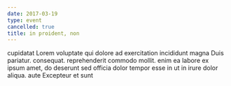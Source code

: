 ```yaml
---
date: 2017-03-19
type: event
cancelled: true
title: in proident, non
---
```

cupidatat Lorem voluptate qui dolore ad exercitation incididunt magna Duis pariatur. consequat. reprehenderit commodo mollit. enim ea labore ex ipsum amet, do deserunt sed officia dolor tempor esse in ut in irure dolor aliqua. aute Excepteur et sunt